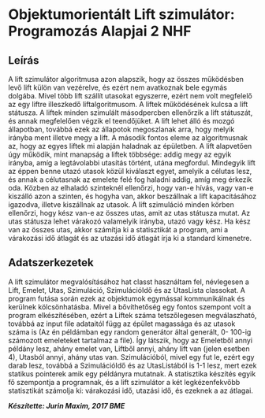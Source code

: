 # Objektumorientált Lift szimulátor: Programozás Alapjai 2 NHF

## Leírás
A lift szimulátor algoritmusa azon alapszik, hogy az összes működésben levő lift külön van
vezérelve, és ezért nem avatkoznak bele egymás dolgába. Mivel több lift szállít utasokat
egyszerre, ezért nem volt megfelelő az egy liftre illeszkedő liftalgoritmusom.
A liftek működésének kulcsa a lift státusza. A liftek minden szimulált másodpercben
ellenőrzik a lift státuszát, és annak megfelelően végzik el teendőjüket. A lift lehet álló és
mozgó állapotban, továbbá ezek az állapotok megoszlanak arra, hogy melyik irányba ment
illetve megy a lift.
A második fontos eleme az algoritmusnak az, hogy az egyes liftek mi alapján haladnak az
épületben. A lift alapvetően úgy működik, mint manapság a liftek többsége: addig megy az
egyik irányba, amíg a legtávolabbi utasítás történt, utána megfordul.
Mindegyik lift az éppen benne utazó utasok közül kiválaszt egyet, amelyik a célutas lesz, és
annak a célutasnak az emelete felé fog haladni addig, amíg meg érkezik oda. Közben az
elhaladó szinteknél ellenőrzi, hogy van-e hívás, vagy van-e kiszálló azon a szinten, és hogyha
van, akkor beszállnak a lift kapacitásához igazodva, illetve kiszállnak az utasok.
A lift szimuláció minden körben ellenőrzi, hogy kész van-e az összes utas, amit az utas
státusza mutat. Az utas státusza lehet várakozó valamelyik irányba, utazó vagy kész. Ha kész
van az összes utas, akkor számítja ki a statisztikát a program, ami a várakozási idő átlagát és
az utazási idő átlagát írja ki a standard kimenetre.

## Adatszerkezetek
A lift szimulátor megvalósításához hat classt használtam fel, névlegesen a Lift, Emelet, Utas,
Szimuláció, SzimulációIdő és az UtasLista classokat. A program futása során ezek az
objektumok egymással kommunikálnak és kerülnek kölcsönhatásba.
Mivel a bővíthetőség egy fontos szempont volt a program elkészítésében, ezért a Liftek
száma tetszőlegesen megválaszható, továbbá az input file adataitól függ az épület
magassága és az utasok száma is (Az én példámban egy random generátor által generált, 0-
100-ig számozott emeleteket tartalmaz a file).
Így látszik, hogy az Emeletből annyi példány lesz, ahány emelet van, Liftből annyi, ahány lift
van (jelen esetben 4), Utasból annyi, ahány utas van. Szimulációból, mivel egy fut le, ezért
egy darab lesz, továbbá a SzimulációIdő és az UtasListából is 1-1 lesz, mert ezek statikus
pointerek amik egy példányra mutatnak.
A statisztika készítés egyik fő szempontja a programnak, és a lift szimulátor a két
legkézenfekvőbb statisztikát számolja ki: várakozási idő, utazási idő, és ezeknek a az átlagai.

***Készítette: Jurin Maxim, 2017 BME*** 
